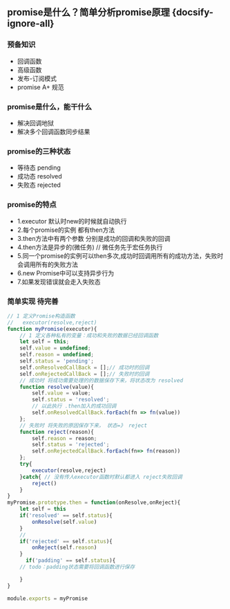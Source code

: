 ## promise是什么？简单分析promise原理 {docsify-ignore-all}
### 预备知识
* 回调函数
* 高级函数
* 发布-订阅模式
* promise A+ 规范
  
### promise是什么，能干什么
* 解决回调地狱
* 解决多个回调函数同步结果
### promise的三种状态
* 等待态 pending
* 成功态 resolved
* 失败态 rejected
### promise的特点
* 1.executor 默认时new的时候就自动执行
* 2.每个promise的实例 都有then方法 
* 3.then方法中有两个参数 分别是成功的回调和失败的回调
* 4.then方法是异步的(微任务) // 微任务先于宏任务执行
* 5.同一个promise的实例可以then多次,成功时回调用所有的成功方法，失败时会调用所有的失败方法
* 6.new Promise中可以支持异步行为
* 7.如果发现错误就会走入失败态
### 简单实现 待完善
````javascript
// 1 定义Promise构造函数
//   executor(resolve,reject)
function myPromise(executor){
    // 1 定义各种私有的变量：成功和失败的数据已经回调函数 
    let self = this;
    self.value = undefined;
    self.reason = undefined;
    self.status = 'pending';
    self.onResolvedCallBack = [];// 成功时的回调
    self.onRejectedCallBack = [];// 失败时的回调
    // 成功时 将成功需要处理的的数据保存下来，将状态改为 resolved
    function resolve(value){
        self.value = value;
        self.status = 'resolved';
        // 以此执行 .then加入的成功回调
        self.onResolvedCallBack.forEach(fn => fn(value))
    };
    // 失败时 将失败的原因保存下来， 状态=》 reject
    function reject(reason){
        self.reason = reason;
        self.status = 'rejected';
        self.onRejectedCallBack.forEach(fn=> fn(reason))
    };
    try{
        executor(resolve,reject)
    }catch{ // 没有传人executor函数时默认都进入 reject失败回调
        reject()
    }
}
myPromise.prototype.then = function(onResolve,onReject){
    let self = this
    if('resolved' == self.status){
        onResolve(self.value)
    }
    // 
    if('rejected' == self.status){
        onReject(self.reason)
    }
      if('padding' == self.status){
    // todo：padding状态需要将回调函数进行保存

    }
}

module.exports = myPromise
````




